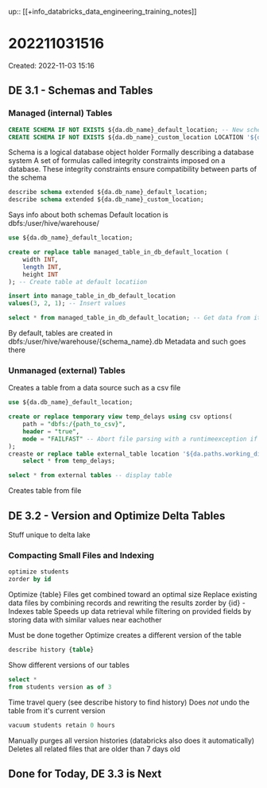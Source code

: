 up:: [[+info_databricks_data_engineering_training_notes]]

# 202211031516

Created: 2022-11-03 15:16

## DE 3.1 - Schemas and Tables

### Managed (internal) Tables

```sql
CREATE SCHEMA IF NOT EXISTS ${da.db_name}_default_location; -- New schema in default location
CREATE SCHEMA IF NOT EXISTS ${da.db_name}_custom_location LOCATION '${da.paths.working_dir}/_custom_location.db'; -- new schema in custom location
```

Schema is a logical database object holder
Formally describing a database system
A set of formulas called integrity constraints imposed on a database. These integrity constraints ensure compatibility between parts of the schema

```sql
describe schema extended ${da.db_name}_default_location;
describe schema extended ${da.db_name}_custom_location;
```

Says info about both schemas
Default location is dbfs:/user/hive/warehouse/

```sql
use ${da.db_name}_default_location;

create or replace table managed_table_in_db_default_location (
	width INT,
	length INT,
	height INT
); -- Create table at default locatiion

insert into manage_table_in_db_default_location
values(3, 2, 1); -- Insert values

select * from managed_table_in_db_default_location; -- Get data from it
```

By default, tables are created in dbfs:/user/hive/warehouse/{schema_name}.db
	Metadata and such goes there

### Unmanaged (external) Tables

Creates a table from a data source such as a csv file

```sql
use ${da.db_name}_default_location;

create or replace temporary view temp_delays using csv options(
	path = "dbfs:/{path_to_csv}",
	header = "true",
	mode = "FAILFAST" -- Abort file parsing with a runtimeexception if any malformed rows
);
creaste or replace table external_table location '${da.paths.working_dir}/external_table' as
	select * from temp_delays;

select * from external tables -- display table
```

Creates table from file

## DE 3.2 - Version and Optimize Delta Tables

Stuff unique to delta lake

### Compacting Small Files and Indexing

```sql
optimize students
zorder by id
```

Optimize {table}
	Files get combined toward an optimal size
	Replace existing data files by combining records and rewriting the results
zorder by {id} - Indexes table
	Speeds up data retrieval while filtering on provided fields by storing data with similar values near eachother

Must be done together
Optimize creates a different version of the table

```sql
describe history {table}
```

Show different versions of our tables

```sql
select *
from students version as of 3
```

Time travel query (see describe history to find history)
Does *not* undo the table from it's current version

```sql
vacuum students retain 0 hours
```

Manually purges all version histories (databricks also does it automatically)
Deletes all related files that are older than 7 days old

## Done for Today, DE 3.3 is Next
